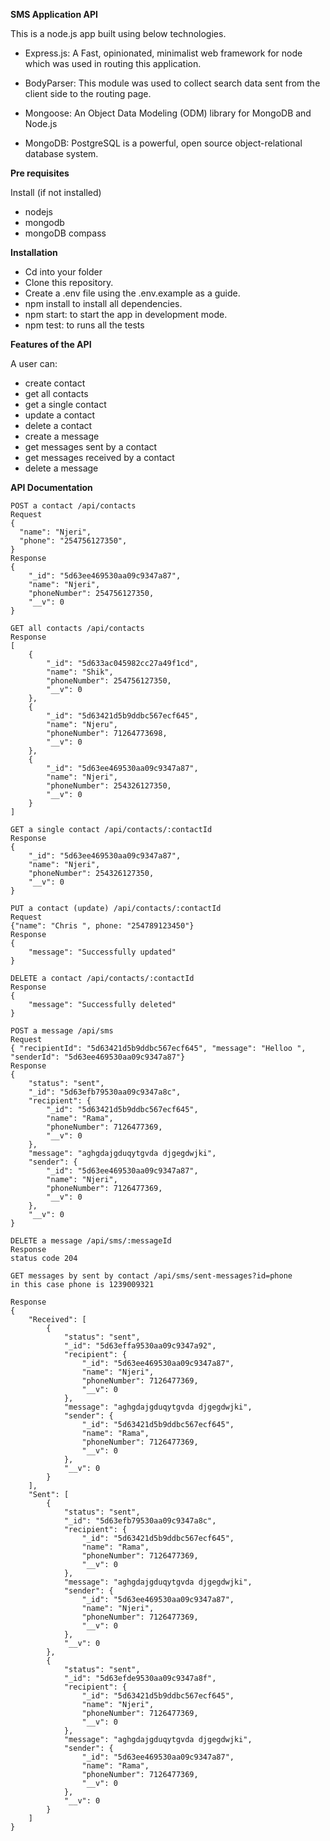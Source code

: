 __**SMS Application API**__

This is a node.js app built using below technologies.

- Express.js: A Fast, opinionated, minimalist web framework for node which was used in routing this application.

- BodyParser: This module was used to collect search data sent from the client side to the routing page.

- Mongoose:  An Object Data Modeling (ODM) library for MongoDB and Node.js

- MongoDB: PostgreSQL is a powerful, open source object-relational database system.

**Pre requisites**

Install (if not installed)
- nodejs
- mongodb
- mongoDB compass

**Installation**

- Cd into your folder
- Clone this repository.
- Create a .env file using the .env.example as a guide.
- npm install to install all dependencies.
- npm start: to start the app in development mode.
- npm test: to runs all the tests

**Features of the API**

A user can:
- create contact
- get all contacts
- get a single contact
- update a contact
- delete a contact
- create a message
- get messages sent by a contact
- get messages received by a contact
- delete a message

**API Documentation**
```
POST a contact /api/contacts
Request
{
  "name": "Njeri",
  "phone": "254756127350",
}
Response
{
    "_id": "5d63ee469530aa09c9347a87",
    "name": "Njeri",
    "phoneNumber": 254756127350,
    "__v": 0
}

GET all contacts /api/contacts
Response
[
    {
        "_id": "5d633ac045982cc27a49f1cd",
        "name": "Shik",
        "phoneNumber": 254756127350,
        "__v": 0
    },
    {
        "_id": "5d63421d5b9ddbc567ecf645",
        "name": "Njeru",
        "phoneNumber": 71264773698,
        "__v": 0
    },
    {
        "_id": "5d63ee469530aa09c9347a87",
        "name": "Njeri",
        "phoneNumber": 254326127350,
        "__v": 0
    }
]

GET a single contact /api/contacts/:contactId
Response
{
    "_id": "5d63ee469530aa09c9347a87",
    "name": "Njeri",
    "phoneNumber": 254326127350,
    "__v": 0
}

PUT a contact (update) /api/contacts/:contactId
Request
{"name": "Chris ", phone: "254789123450"}
Response
{
    "message": "Successfully updated"
}

DELETE a contact /api/contacts/:contactId
Response
{
    "message": "Successfully deleted"
}

POST a message /api/sms
Request
{ "recipientId": "5d63421d5b9ddbc567ecf645", "message": "Helloo ", "senderId": "5d63ee469530aa09c9347a87"}
Response
{
    "status": "sent",
    "_id": "5d63efb79530aa09c9347a8c",
    "recipient": {
        "_id": "5d63421d5b9ddbc567ecf645",
        "name": "Rama",
        "phoneNumber": 7126477369,
        "__v": 0
    },
    "message": "aghgdajgduqytgvda djgegdwjki",
    "sender": {
        "_id": "5d63ee469530aa09c9347a87",
        "name": "Njeri",
        "phoneNumber": 7126477369,
        "__v": 0
    },
    "__v": 0
}

DELETE a message /api/sms/:messageId
Response
status code 204

GET messages by sent by contact /api/sms/sent-messages?id=phone
in this case phone is 1239009321

Response
{
    "Received": [
        {
            "status": "sent",
            "_id": "5d63effa9530aa09c9347a92",
            "recipient": {
                "_id": "5d63ee469530aa09c9347a87",
                "name": "Njeri",
                "phoneNumber": 7126477369,
                "__v": 0
            },
            "message": "aghgdajgduqytgvda djgegdwjki",
            "sender": {
                "_id": "5d63421d5b9ddbc567ecf645",
                "name": "Rama",
                "phoneNumber": 7126477369,
                "__v": 0
            },
            "__v": 0
        }
    ],
    "Sent": [
        {
            "status": "sent",
            "_id": "5d63efb79530aa09c9347a8c",
            "recipient": {
                "_id": "5d63421d5b9ddbc567ecf645",
                "name": "Rama",
                "phoneNumber": 7126477369,
                "__v": 0
            },
            "message": "aghgdajgduqytgvda djgegdwjki",
            "sender": {
                "_id": "5d63ee469530aa09c9347a87",
                "name": "Njeri",
                "phoneNumber": 7126477369,
                "__v": 0
            },
            "__v": 0
        },
        {
            "status": "sent",
            "_id": "5d63efde9530aa09c9347a8f",
            "recipient": {
                "_id": "5d63421d5b9ddbc567ecf645",
                "name": "Njeri",
                "phoneNumber": 7126477369,
                "__v": 0
            },
            "message": "aghgdajgduqytgvda djgegdwjki",
            "sender": {
                "_id": "5d63ee469530aa09c9347a87",
                "name": "Rama",
                "phoneNumber": 7126477369,
                "__v": 0
            },
            "__v": 0
        }
    ]
}
```
